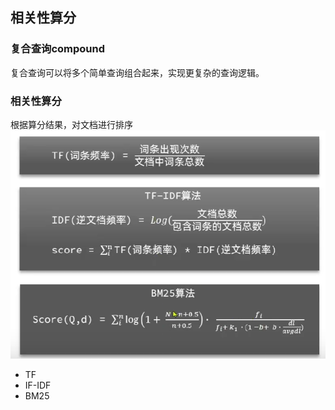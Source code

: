 ## 相关性算分

### 复合查询compound
复合查询可以将多个简单查询组合起来，实现更复杂的查询逻辑。

### 相关性算分
根据算分结果，对文档进行排序
![](../images/part2/elasticsearch-06-01.png)

- TF
- IF-IDF
- BM25